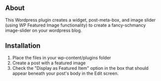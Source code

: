 ## About

This Wordpress plugin creates a widget, post-meta-box, and image slider (using WP Featured Image functionality) to create a fancy-schmancy image-slider on your wordpress blog.

## Installation

1. Place the files in your wp-content/plugins folder
2. Create a post with a featured image
3. Check the "Display as Featured Item" option in the box that should appear beneath your post's body in the Edit screen.